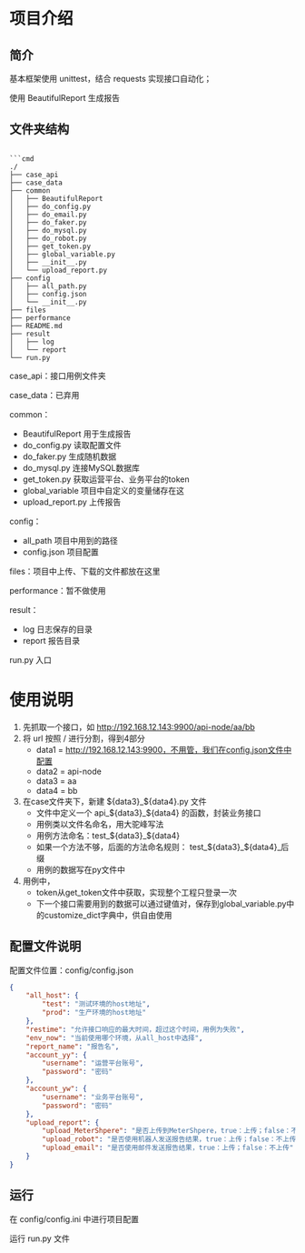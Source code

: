 # 项目介绍

## 简介

基本框架使用 unittest，结合 requests 实现接口自动化；

使用 BeautifulReport 生成报告

## 文件夹结构
```shell

```cmd
./
├── case_api
├── case_data
├── common
│   ├── BeautifulReport
│   ├── do_config.py
│   ├── do_email.py
│   ├── do_faker.py
│   ├── do_mysql.py
│   ├── do_robot.py
│   ├── get_token.py
│   ├── global_variable.py
│   ├── __init__.py
│   └── upload_report.py
├── config
│   ├── all_path.py
│   ├── config.json
│   └── __init__.py
├── files
├── performance
├── README.md
├── result
│   ├── log
│   └── report
└── run.py
```

case_api：接口用例文件夹

case_data：已弃用

common：
- BeautifulReport 用于生成报告
- do_config.py 读取配置文件
- do_faker.py 生成随机数据
- do_mysql.py 连接MySQL数据库
- get_token.py 获取运营平台、业务平台的token
- global_variable 项目中自定义的变量储存在这
- upload_report.py 上传报告

config：
- all_path 项目中用到的路径
- config.json 项目配置

files：项目中上传、下载的文件都放在这里

performance：暂不做使用

result：
- log 日志保存的目录
- report 报告目录

run.py 入口

# 使用说明

1. 先抓取一个接口，如 http://192.168.12.143:9900/api-node/aa/bb
2. 将 url 按照 / 进行分割，得到4部分
   - data1 = http://192.168.12.143:9900，不用管，我们在config.json文件中配置
   - data2 = api-node
   - data3 = aa
   - data4 = bb
3. 在case文件夹下，新建 ${data3}_${data4}.py 文件
   - 文件中定义一个 api_${data3}_${data4} 的函数，封装业务接口
   - 用例类以文件名命名，用大驼峰写法
   - 用例方法命名：test_${data3}_${data4}
   - 如果一个方法不够，后面的方法命名规则： test_${data3}_${data4}_后缀
   - 用例的数据写在py文件中
4. 用例中，
   - token从get_token文件中获取，实现整个工程只登录一次
   - 下一个接口需要用到的数据可以通过键值对，保存到global_variable.py中的customize_dict字典中，供自由使用

## 配置文件说明

配置文件位置：config/config.json

```json
{
    "all_host": {
        "test": "测试环境的host地址",
        "prod": "生产环境的host地址"
    },
    "restime": "允许接口响应的最大时间，超过这个时间，用例为失败",
    "env_now": "当前使用哪个环境，从all_host中选择",
    "report_name": "报告名",
    "account_yy": {
        "username": "运营平台账号",
        "password": "密码"
    },
    "account_yw": {
        "username": "业务平台账号",
        "password": "密码"
    },
    "upload_report": {
        "upload_MeterShpere": "是否上传到MeterShpere，true：上传；false：不上传",
        "upload_robot": "是否使用机器人发送报告结果，true：上传；false：不上传",
        "upload_email": "是否使用邮件发送报告结果，true：上传；false：不上传"
    }
}
```

## 运行
在 config/config.ini 中进行项目配置

运行 run.py 文件
